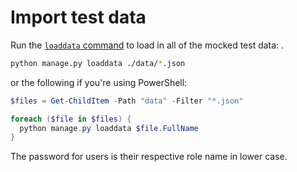 # Import test data

Run the [`loaddata` command](https://docs.djangoproject.com/en/5.1/ref/django-admin/#loaddata) to load in all
of the mocked test data:
.

```bash
python manage.py loaddata ./data/*.json
```

or the following if you're using PowerShell:

```powershell
$files = Get-ChildItem -Path "data" -Filter "*.json"

foreach ($file in $files) {
  python manage.py loaddata $file.FullName
}
```

The password for users is their respective role name in lower case.
